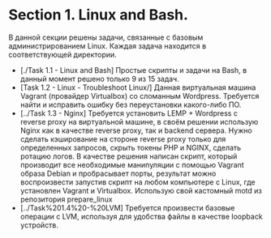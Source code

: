 # Section 1. Linux and Bash.
В данной секции решены задачи, связанные с базовым администрированием Linux. Каждая задача находится в соответствующей директории.
- [./Task 1.1 - Linux and Bash]
Простые скрипты и задачи на Bash, в данный момент решено только 9 из 15 задач.
- [Task 1.2 - Linux - Troubleshoot Linux/]
Данная виртуальная машина Vagrant (провайдер Virtualbox) со сломанным Wordpress. Требуется найти и исправить ошибку без переустановки какого-либо ПО.
- [../Task 1.3 - Nginx]
Требуется установить LEMP + Wordpress c reverse proxy на виртуальной машине, в своём решении использую Nginx как в качестве reverse proxy, так и backend сервера. Нужно сделать кэширование на стороне reverse proxy только для определенных запросов, скрыть токены PHP и NGINX, сделать ротацию логов. В качестве решения написан скрипт, который производит все необходимые манипуляции с помощью Vagrant образа Debian и пробрасывает порты, результат можно воспроизвести запустив скрипт на любом компьютере с Linux, где установлен Vagrant и Virtualbox. Использую свой кастомный motd из репозитория prepare_linux
- [../Task%201.4%20-%20LVM]
Требуется произвести базовые операции с LVM, используя для удобства файлы в качестве loopback устройств.